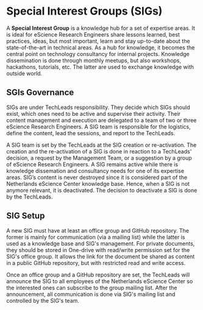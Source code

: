 # Special Interest Groups (SIGs)

A **Special Interest Group** is a knowledge hub for a set of expertise areas. It is ideal for eScience Research Engineers share lessons learned, best practices, ideas, but most important, learn and stay up-to-date about the state-of-the-art in technical areas. As a hub for knowledge, it becomes the central point on technology consultancy for internal projects. Knowledge dissemination is done through monthly meetups, but also workshops, hackathons, tutorials, etc. The latter are used to exchange knowledge with outside world.

## SGIs Governance
SIGs are under TechLeads responsibility. They decide which SIGs should exist, which ones need to be active and supervise their activity. Their content management and execution are delegated to a team of two or three eScience Research Engineers. A SIG team is responsible for the logistics, define the content, lead the sessions, and report to the TechLeads.

A SIG team is set by the TechLeads at the SIG creation or re-activation. The creation and the re-activation of a SIG is done in reaction to a TechLeads' decision, a request by the Management Team, or a suggestion by a group of eScience Research Engineers. A SIG remains active while there is knowledge dissemation and consultancy needs for one of its expertise areas.
SIG’s content is never destroyed since it is considered part of the Netherlands eScience Center knowledge base. Hence, when a SIG is not anymore relevant, it is deactivated. The decision to deactivate a SIG is done by the TechLeads. 

## SIG Setup
A new SIG must have at least an office group and GitHub repository. The former is mainly for communication (via a mailing list) while the latter is used as a knowledge base and SIG's management. For private documents, they should be stored in One-drive with read/write permission set for the SIG's office group. It allows the link for the document be shared as content in a public GitHub repository, but with restricted read and write access.

Once an office group and a GitHub repository are set, the TechLeads will announce the SIG to all employees of the Netherlands eScience Center so the interested ones can subscribe to the group mailing list. After the announcement, all communication is done via SIG's mailing list and controlled by the SIG's team.





